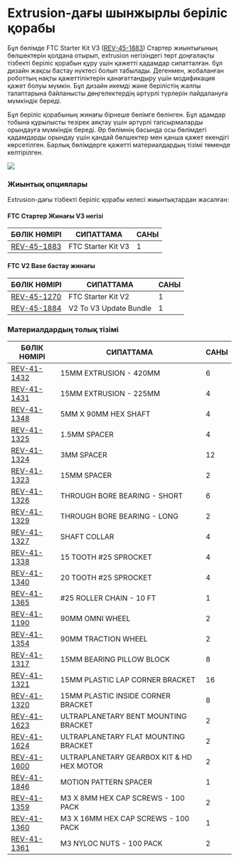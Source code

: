 # Extrusion-дағы шынжырлы беріліс қорабы

Бұл бөлімде FTC Starter Kit V3 ([REV-45-1883](https://www.revrobotics.com/rev-45-1883/)) Стартер жиынтығының бөлшектерін қолдана отырып, extrusion негізіндегі төрт доңғалақты тізбекті беріліс қорабын құру үшін қажетті қадамдар сипатталған. бұл дизайн жақсы бастау нүктесі болып табылады. Дегенмен, жобаланған роботтың нақты қажеттіліктерін қанағаттандыру үшін модификация қажет болуы мүмкін. Бұл дизайн икемді және берілістің жалпы талаптарына байланысты дөңгелектердің әртүрлі түрлерін пайдалануға мүмкіндік береді.

Бұл беріліс қорабының жинағы бірнеше бөлімге бөлінген. Бұл адамдар тобына құрылысты тезірек аяқтау үшін әртүрлі тапсырмаларды орындауға мүмкіндік береді. Әр бөлімнің басында осы бөлімдегі қадамдарды орындау үшін қандай бөлшектер мен қанша қажет екендігі көрсетілген. Барлық бөлімдерге қажетті материалдардың тізімі төменде келтірілген.

![](https://2589213514-files.gitbook.io/\~/files/v0/b/gitbook-legacy-files/o/assets%2F-M5yw0n8IneF5-9ybLjT%2F-MCEN1axcQC8Et-VSY2v%2F-MCEU1t9ii0z\_KcJyoRj%2FACD\_Complete.svg?alt=media\&token=bfc40150-9c43-4a5f-aa0e-d2bbe2c68a93)

### Жиынтық опциялары

Extrusion-дағы тізбекті беріліс қорабы келесі жиынтықтардан жасалған:

#### FTC Стартер Жинағы V3 негізі

| БӨЛІК НӨМІРІ                                            | СИПАТТАМА          | САНЫ |
| ------------------------------------------------------- | ------------------ | ---- |
| [REV-45-1883](https://www.revrobotics.com/rev-45-1883/) | FTC Starter Kit V3 | 1    |

#### FTC V2 Base бастау жинағы

| БӨЛІК НӨМІРІ                                            | СИПАТТАМА              | САНЫ |
| ------------------------------------------------------- | ---------------------- | ---- |
| [REV-45-1270](https://www.revrobotics.com/rev-45-1270/) | FTC Starter Kit V2     | 1    |
| [REV-45-1884](https://www.revrobotics.com/rev-45-1884/) | V2 To V3 Update Bundle | 1    |

### Материалдардың толық тізімі

| БӨЛІК НӨМІРІ                                            | СИПАТТАМА                                 | САНЫ |
| ------------------------------------------------------- | ----------------------------------------- | ---- |
| [REV-41-1432](https://www.revrobotics.com/rev-41-1432/) | 15MM EXTRUSION - 420MM                    | 6    |
| [REV-41-1431](https://www.revrobotics.com/rev-41-1431/) | 15MM EXTRUSION - 225MM                    | 4    |
| [REV-41-1348](https://www.revrobotics.com/rev-41-1348/) | 5MM X 90MM HEX SHAFT                      | 4    |
| [REV-41-1325](https://www.revrobotics.com/rev-41-1325/) | 1.5MM SPACER                              | 4    |
| [REV-41-1324](https://www.revrobotics.com/rev-41-1324/) | 3MM SPACER                                | 12   |
| [REV-41-1323](https://www.revrobotics.com/rev-41-1323/) | 15MM SPACER                               | 2    |
| [REV-41-1326](https://www.revrobotics.com/rev-41-1326/) | THROUGH BORE BEARING - SHORT              | 6    |
| [REV-41-1329](https://www.revrobotics.com/rev-41-1329/) | THROUGH BORE BEARING - LONG               | 2    |
| [REV-41-1327](https://www.revrobotics.com/rev-41-1327/) | SHAFT COLLAR                              | 4    |
| [REV-41-1338](https://www.revrobotics.com/rev-41-1338/) | 15 TOOTH #25 SPROCKET                     | 4    |
| [REV-41-1340](https://www.revrobotics.com/rev-41-1340/) | 20 TOOTH #25 SPROCKET                     | 4    |
| [REV-41-1365](https://www.revrobotics.com/rev-41-1365/) | #25 ROLLER CHAIN - 10 FT                  | 1    |
| [REV-41-1190](https://www.revrobotics.com/rev-41-1190/) | 90MM OMNI WHEEL                           | 2    |
| [REV-41-1354](https://www.revrobotics.com/rev-41-1354/) | 90MM TRACTION WHEEL                       | 2    |
| [REV-41-1317](https://www.revrobotics.com/rev-41-1317/) | 15MM BEARING PILLOW BLOCK                 | 8    |
| [REV-41-1321](https://www.revrobotics.com/rev-41-1321/) | 15MM PLASTIC LAP CORNER BRACKET           | 16   |
| [REV-41-1320](https://www.revrobotics.com/rev-41-1320/) | 15MM PLASTIC INSIDE CORNER BRACKET        | 8    |
| [REV-41-1623](https://www.revrobotics.com/rev-41-1623/) | ULTRAPLANETARY BENT MOUNTING BRACKET      | 2    |
| [REV-41-1624](https://www.revrobotics.com/rev-41-1624/) | ULTRAPLANETARY FLAT MOUNTING BRACKET      | 2    |
| [REV-41-1600](https://www.revrobotics.com/rev-41-1600/) | ULTRAPLANETARY GEARBOX KIT & HD HEX MOTOR | 2    |
| [REV-41-1846](https://www.revrobotics.com/rev-45-1883/) | MOTION PATTERN SPACER                     | 1    |
| [REV-41-1359](https://www.revrobotics.com/rev-41-1359/) | M3 X 8MM HEX CAP SCREWS - 100 PACK        | 2    |
| [REV-41-1360](https://www.revrobotics.com/rev-41-1360/) | M3 X 16MM HEX CAP SCREWS - 100 PACK       | 1    |
| [REV-41-1361](https://www.revrobotics.com/rev-41-1361/) | M3 NYLOC NUTS - 100 PACK                  | 2    |
